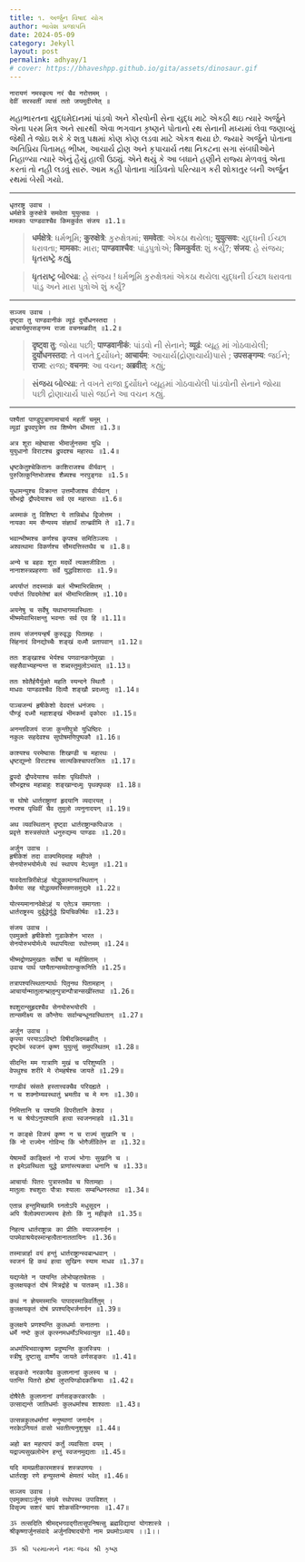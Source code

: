```yaml
---
title: ૧. અર્જુન વિષાદ યોગ
author: ભાવેશ પ્રજાપતિ
date: 2024-05-09
category: Jekyll
layout: post
permalink: adhyay/1
# cover: https://bhaveshpp.github.io/gita/assets/dinosaur.gif
---
```


```
नारायणं नमस्कृत्य नरं चैव नरोत्तमम् ।
देवीं सरस्वतीं व्यासं ततो जयमुदीरयेत् ॥
```

મહાભારતના યુદ્ધમેદાનમાં પાંડવો અને કૌરવોની સેના યુદ્ધ માટે એકઠી થઇ ત્યારે અર્જુને એના પરમ મિત્ર અને સારથી એવા ભગવાન કૃષ્ણને પોતાનો રથ સેનાની મધ્યમાં લેવા જણાવ્યું જેથી તે જોઇ શકે કે શત્રુ પક્ષમાં કોણ કોણ લડવા માટે એકત્ર થયા છે. જ્યારે અર્જુને પોતાના અતિપ્રિય પિતામહ ભીષ્મ, આચાર્ય દ્રોણ અને કૃપાચાર્ય તથા નિકટના સગા સંબધીઓને નિહાળ્યા ત્યારે એનું હૈયું હાલી ઉઠ્યું. એને થયું કે આ બધાને હણીને રાજ્ય મેળવવું એના કરતાં તો નહી લડવું સારું. આમ કહી પોતાના ગાંડિવનો પરિત્યાગ કરી શોકાતુર બની અર્જુન રથમાં બેસી ગયો.

----------

```
धृतराष्ट्र उवाच ।
धर्मक्षेत्रे कुरुक्षेत्रे समवेता युयुत्सवः ।
मामकाः पाण्डवाश्चैव किमकुर्वत संजय ॥1.1॥
```
> **धर्मक्षेत्रे**: ધર્મભૂમિ; **कुरुक्षेत्रे**: કુરુક્ષેત્રમાં; **समवेता**: એકઠા થયેલા; **युयुत्सवः**: યુદ્ધની ઈચ્છા ધરાવતા; **मामकाः**: મારા; **पाण्डवाश्चैव**: પાંડુપુત્રોએ; **किमकुर्वत**: શું કર્યું?; **संजय**: હે સંજય;
**ધૃતરાષ્ટ્રે કહ્યું**

> **ધૃતરાષ્ટ્ર બોલ્યા**: હે સંજય ! ધર્મભૂમિ કુરુક્ષેત્રમાં એકઠા થયેલા યુદ્ધની ઈચ્છા ધરાવતા પાંડુ અને મારા પુત્રોએ શું કર્યું?

----------

```
सञ्जय उवाच ।
दृष्ट्वा तु पाण्डवानीकं व्यूढं दुर्योधनस्तदा ।
आचार्यमुपसङ्गम्य राजा वचनमब्रवीत् ॥1.2॥
```
> **दृष्ट्वा तु**: જોયા પછી; **पाण्डवानीकं**: પાંડવો ની સેનાને; **व्यूढं**: વ્યૂહ માં ગોઠવાયેલી; **दुर्योधनस्तदा**: તે વખતે દુર્યોધને; **आचार्यम**: આચાર્ય(દ્રોણાચાર્ય)પાસે ; **उपसङ्गम्य**: જઈને; **राजा**: રાજા; **वचनम**: આ વચન; **अब्रवीत्**: કહ્યું;

> **સંજય બોલ્યા**: તે વખતે રાજા દુર્યોધને વ્યૂહમાં ગોઠવાયેલી પાંડવોની સેનાને જોયા પછી દ્રોણાચાર્ય પાસે જઈને આ વચન કહ્યું.

----------

```
पश्यैतां पाण्डुपुत्राणामाचार्य महतीं चमूम्‌ ।
व्यूढां द्रुपदपुत्रेण तव शिष्येण धीमता ॥1.3॥
```
>

```
अत्र शूरा महेष्वासा भीमार्जुनसमा युधि‌ ।
युयुधानो विराटश्च द्रुपदश्च महारथः ॥1.4॥
```
>

```
धृष्टकेतुश्चेकितानः काशिराजश्च वीर्यवान्‌ ।
पुरुजित्कुन्तिभोजश्च शैब्यश्च नरपुङ्गवः ॥1.5॥
```
>

```
युधामन्युश्च विक्रान्त उत्तमौजाश्च वीर्यवान्‌ ।
सौभद्रो द्रौपदेयाश्च सर्व एव महारथाः ॥1.6॥
```
>

```
अस्माकं तु विशिष्टा ये तान्निबोध द्विजोत्तम‌ ।
नायका मम सैन्यस्य संज्ञार्थं तान्ब्रवीमि ते ॥1.7॥
```
>

```
भवान्भीष्मश्च कर्णश्च कृपश्च समितिञ्जयः ।
अश्वत्थामा विकर्णश्च सौमदत्तिस्तथैव च ॥1.8॥
```
>

```
अन्ये च बहवः शूरा मदर्थे त्यक्तजीविताः ।
नानाशस्त्रप्रहरणाः सर्वे युद्धविशारदाः ॥1.9॥
```
>

```
अपर्याप्तं तदस्माकं बलं भीष्माभिरक्षितम् ।
पर्याप्तं त्विदमेतेषां बलं भीमाभिरक्षितम् ॥1.10॥
```
>

```
अयनेषु च सर्वेषु यथाभागमवस्थिताः ।
भीष्ममेवाभिरक्षन्तु भवन्तः सर्व एव हि ॥1.11॥
```
>

```
तस्य संजनयन्हर्षं कुरुवृद्धः पितामहः ।
सिंहनादं विनद्योच्चैः शङ्खं दध्मौ प्रतापवान् ॥1.12॥
```
>

```
ततः शङ्खाश्च भेर्यश्च पणवानकगोमुखाः ।
सहसैवाभ्यहन्यन्त स शब्दस्तुमुलोऽभवत् ॥1.13॥
```
>

```
ततः श्वेतैर्हयैर्युक्ते महति स्यन्दने स्थितौ ।
माधवः पाण्डवश्चैव दिव्यौ शङ्खौ प्रदध्मतुः ॥1.14॥
```
>

```
पाञ्चजन्यं हृषीकेशो देवदत्तं धनंजयः ।
पौण्ड्रं दध्मौ महाशङ्खं भीमकर्मा वृकोदरः ॥1.15॥
```
>

```
अनन्तविजयं राजा कुन्तीपुत्रो युधिष्ठिरः ।
नकुलः सहदेवश्च सुघोषमणिपुष्पकौ ॥1.16॥
```
>

```
काश्यश्च परमेष्वासः शिखण्डी च महारथः ।
धृष्टद्युम्नो विराटश्च सात्यकिश्चापराजितः ॥1.17॥
```
>

```
द्रुपदो द्रौपदेयाश्च सर्वशः पृथिवीपते ।
सौभद्रश्च महाबाहुः शङ्खान्दध्मुः पृथक्पृथक् ॥1.18॥
```
>

```
स घोषो धार्तराष्ट्राणां हृदयानि व्यदारयत् ।
नभश्च पृथिवीं चैव तुमुलो व्यनुनादयन् ॥1.19॥
```
>

```
अथ व्यवस्थितान् दृष्ट्वा धार्तराष्ट्रान्कपिध्वजः ।
प्रवृत्ते शस्त्रसंपाते धनुरुद्यम्य पाण्डवः ॥1.20॥
```
>

```
अर्जुन उवाच ।
हृषीकेशं तदा वाक्यमिदमाह महीपते ।
सेनयोरुभयोर्मध्ये रथं स्थापय मेऽच्युत ॥1.21॥
```
>

```
यावदेतान्निरीक्षेऽहं योद्धुकामानवस्थितान् ।
कैर्मया सह योद्धव्यमस्मिन्रणसमुद्यमे ॥1.22॥
```
>

```
योत्स्यमानानवेक्षेऽहं य एतेऽत्र समागताः ।
धार्तराष्ट्रस्य दुर्बुद्धेर्युद्धे प्रियचिकीर्षवः ॥1.23॥
```
>

```
संजय उवाच ।
एवमुक्तो हृषीकेशो गुडाकेशेन भारत ।
सेनयोरुभयोर्मध्ये स्थापयित्वा रथोत्तमम् ॥1.24॥
```
>

```
भीष्मद्रोणप्रमुखतः सर्वेषां च महीक्षिताम् ।
उवाच पार्थ पश्यैतान्समवेतान्कुरूनिति ॥1.25॥
```
>

```
तत्रापश्यत्स्थितान्पार्थः पितृ़नथ पितामहान् ।
आचार्यान्मातुलान्भ्रातृ़न्पुत्रान्पौत्रान्सखींस्तथा ॥1.26॥
```
>

```
श्वशुरान्सुहृदश्चैव सेनयोरुभयोरपि ।
तान्समीक्ष्य स कौन्तेयः सर्वान्बन्धूनवस्थितान् ॥1.27॥
```
>

```
अर्जुन उवाच ।
कृपया परयाऽऽविष्टो विषीदन्निदमब्रवीत् ।
दृष्ट्वेमं स्वजनं कृष्ण युयुत्सुं समुपस्थितम् ॥1.28॥
```
>

```
सीदन्ति मम गात्राणि मुखं च परिशुष्यति ।
वेपथुश्च शरीरे मे रोमहर्षश्च जायते ॥1.29॥
```
>

```
गाण्डीवं स्रंसते हस्तात्त्वक्चैव परिदह्यते ।
न च शक्नोम्यवस्थातुं भ्रमतीव च मे मनः ॥1.30॥
```
>

```
निमित्तानि च पश्यामि विपरीतानि केशव ।
न च श्रेयोऽनुपश्यामि हत्वा स्वजनमाहवे ॥1.31॥
```
>

```
न काङ्क्षे विजयं कृष्ण न च राज्यं सुखानि च ।
किं नो राज्येन गोविन्द किं भोगैर्जीवितेन वा ॥1.32॥
```
>

```
येषामर्थे काङ्क्षितं नो राज्यं भोगाः सुखानि च ।
त इमेऽवस्थिता युद्धे प्राणांस्त्यक्त्वा धनानि च ॥1.33॥
```
>

```
आचार्याः पितरः पुत्रास्तथैव च पितामहाः ।
मातुलाः श्चशुराः पौत्राः श्यालाः सम्बन्धिनस्तथा ॥1.34॥
```
>

```
एतान्न हन्तुमिच्छामि घ्नतोऽपि मधुसूदन ।
अपि त्रैलोक्यराज्यस्य हेतोः किं नु महीकृते ॥1.35॥
```
>

```
निहत्य धार्तराष्ट्रान्नः का प्रीतिः स्याज्जनार्दन ।
पापमेवाश्रयेदस्मान्हत्वैतानाततायिनः ॥1.36॥
```
>

```
तस्मान्नार्हा वयं हन्तुं धार्तराष्ट्रान्स्वबान्धवान् ।
स्वजनं हि कथं हत्वा सुखिनः स्याम माधव ॥1.37॥
```
>

```
यद्यप्येते न पश्यन्ति लोभोपहतचेतसः ।
कुलक्षयकृतं दोषं मित्रद्रोहे च पातकम् ॥1.38॥
```
>

```
कथं न ज्ञेयमस्माभिः पापादस्मान्निवर्तितुम् ।
कुलक्षयकृतं दोषं प्रपश्यद्भिर्जनार्दन ॥1.39॥
```
>

```
कुलक्षये प्रणश्यन्ति कुलधर्माः सनातनाः ।
धर्मे नष्टे कुलं कृत्स्नमधर्मोऽभिभवत्युत ॥1.40॥
```
>

```
अधर्माभिभवात्कृष्ण प्रदुष्यन्ति कुलस्त्रियः ।
स्त्रीषु दुष्टासु वार्ष्णेय जायते वर्णसङ्करः ॥1.41॥
```
>

```
सङ्करो नरकायैव कुलघ्नानां कुलस्य च ।
पतन्ति पितरो ह्येषां लुप्तपिण्डोदकक्रियाः ॥1.42॥
```
>

```
दोषैरेतैः कुलघ्नानां वर्णसङ्करकारकैः ।
उत्साद्यन्ते जातिधर्माः कुलधर्माश्च शाश्वताः ॥1.43॥
```
>

```
उत्सन्नकुलधर्माणां मनुष्याणां जनार्दन ।
नरकेऽनियतं वासो भवतीत्यनुशुश्रुम ॥1.44॥
```
>

```
अहो बत महत्पापं कर्तुं व्यवसिता वयम् ।
यद्राज्यसुखलोभेन हन्तुं स्वजनमुद्यताः ॥1.45॥
```
>

```
यदि मामप्रतीकारमशस्त्रं शस्त्रपाणयः ।
धार्तराष्ट्रा रणे हन्युस्तन्मे क्षेमतरं भवेत् ॥1.46॥
```
>

```
सञ्जय उवाच ।
एवमुक्त्वाऽर्जुनः संख्ये रथोपस्थ उपाविशत् ।
विसृज्य सशरं चापं शोकसंविग्नमानसः ॥1.47॥
```
>

```
ૐ तत्सदिति श्रीमद्भगवद्गीतासूपनिषत्सु ब्रह्मविद्यायां योगशास्त्रे ।
श्रीकृष्णार्जुनसंवादे अर्जुनविषादयोगो नाम प्रथमोऽध्याय ।।1।।
```

`ૐ શ્રી પરમાત્મને નમઃ`
`જય શ્રી કૃષ્ણ`